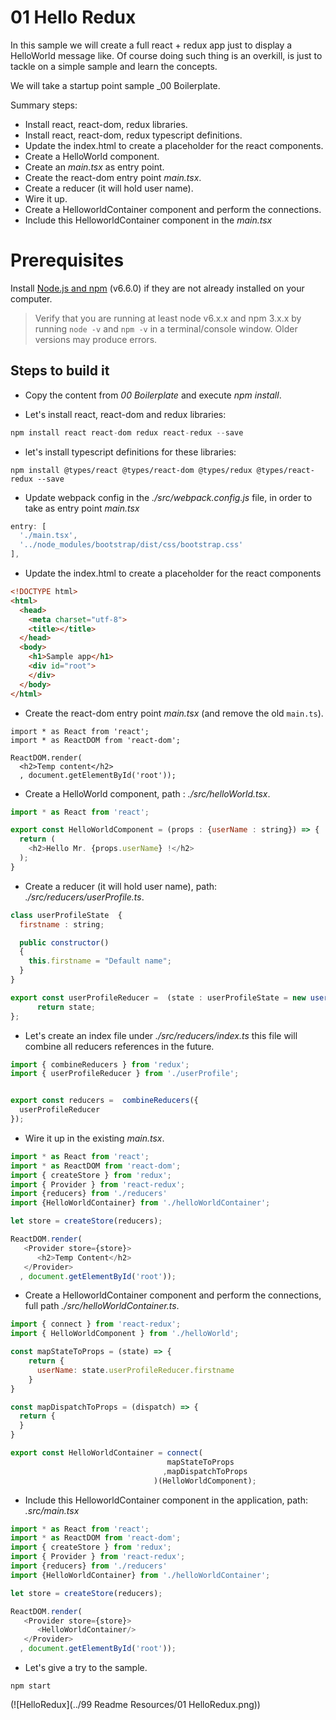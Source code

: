 # 01 Hello Redux

In this sample we will create a full react + redux app just to display a HelloWorld message like.
Of course doing such thing is an overkill, is just to tackle on a simple sample and learn the
concepts.

We will take a startup point sample _00 Boilerplate.


Summary steps:

- Install react, react-dom, redux libraries.
- Install react, react-dom, redux typescript definitions.
- Update the index.html to create a placeholder for the react components.
- Create a HelloWorld component.
- Create an _main.tsx_ as entry point.
- Create the react-dom entry point _main.tsx_.
- Create a reducer (it will hold user name).
- Wire it up.
- Create a HelloworldContainer component and perform the connections.
- Include this HelloworldContainer component in the _main.tsx_

# Prerequisites

Install [Node.js and npm](https://nodejs.org/en/) (v6.6.0) if they are not already installed on your computer.

> Verify that you are running at least node v6.x.x and npm 3.x.x by running `node -v` and `npm -v` in a terminal/console window. Older versions may produce errors.

## Steps to build it

- Copy the content from _00 Boilerplate_ and execute _npm install_.

- Let's install react, react-dom and redux libraries:

```javascript
npm install react react-dom redux react-redux --save
```

- let's install typescript definitions for these libraries:

```
npm install @types/react @types/react-dom @types/redux @types/react-redux --save
```

- Update webpack config in the _./src/webpack.config.js_ file, in order to take as entry point _main.tsx_

```javascript
entry: [
  './main.tsx',
  '../node_modules/bootstrap/dist/css/bootstrap.css'
],

```

- Update the index.html to create a placeholder for the react components

```html
<!DOCTYPE html>
<html>
  <head>
    <meta charset="utf-8">
    <title></title>
  </head>
  <body>
    <h1>Sample app</h1>
    <div id="root">
    </div>    
  </body>
</html>
```

- Create the react-dom entry point _main.tsx_ (and remove the old `main.ts`).

```
import * as React from 'react';
import * as ReactDOM from 'react-dom';

ReactDOM.render(
  <h2>Temp content</h2>
  , document.getElementById('root'));
```

- Create a HelloWorld component, path : _./src/helloWorld.tsx_.

```javascript
import * as React from 'react';

export const HelloWorldComponent = (props : {userName : string}) => {
  return (
    <h2>Hello Mr. {props.userName} !</h2>
  );
}
```

- Create a reducer (it will hold user name), path: _./src/reducers/userProfile.ts_.

```javascript
class userProfileState  {
  firstname : string;

  public constructor()
  {
    this.firstname = "Default name";
  }
}

export const userProfileReducer =  (state : userProfileState = new userProfileState(), action) => {
      return state;
};
```

- Let's create an index file under _./src/reducers/index.ts_ this file will
combine all reducers references in the future.

```javascript
import { combineReducers } from 'redux';
import { userProfileReducer } from './userProfile';


export const reducers =  combineReducers({
  userProfileReducer
});

```

- Wire it up in the existing _main.tsx_.

```javascript
import * as React from 'react';
import * as ReactDOM from 'react-dom';
import { createStore } from 'redux';
import { Provider } from 'react-redux';
import {reducers} from './reducers'
import {HelloWorldContainer} from './helloWorldContainer';

let store = createStore(reducers);

ReactDOM.render(
   <Provider store={store}>
      <h2>Temp Content</h2>
   </Provider>
  , document.getElementById('root'));
```

- Create a HelloworldContainer component and perform the connections, full path
_./src/helloWorldContainer.ts_.

```javascript
import { connect } from 'react-redux';
import { HelloWorldComponent } from './helloWorld';

const mapStateToProps = (state) => {
    return {
      userName: state.userProfileReducer.firstname
    }
}

const mapDispatchToProps = (dispatch) => {
  return {
  }
}

export const HelloWorldContainer = connect(
                                   mapStateToProps
                                  ,mapDispatchToProps
                                )(HelloWorldComponent);
```

- Include this HelloworldContainer component in the application, path: _.src/main.tsx_

```javascript
import * as React from 'react';
import * as ReactDOM from 'react-dom';
import { createStore } from 'redux';
import { Provider } from 'react-redux';
import {reducers} from './reducers'
import {HelloWorldContainer} from './helloWorldContainer';

let store = createStore(reducers);

ReactDOM.render(
   <Provider store={store}>
      <HelloWorldContainer/>
   </Provider>
  , document.getElementById('root'));

```

- Let's give a try to the sample.

```
npm start
```

(![HelloRedux](../99 Readme Resources/01 HelloRedux.png))
